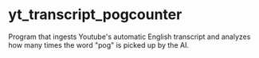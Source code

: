 # yt_transcript_pogcounter
Program that ingests Youtube's automatic English transcript and analyzes how many times the word "pog" is picked up by the AI.
